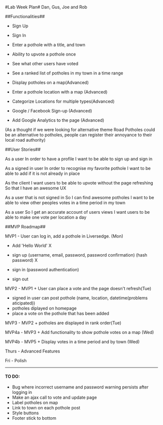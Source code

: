 #Lab Week Plan#
Dan, Gus, Joe and Rob


##Functionalities##

- Sign Up
- Sign In
- Enter a pothole with a title, and town
- Ability to upvote a pothole once
- See what other users have voted
- See a ranked list of potholes in my town in a time range

- Display potholes on a map(Advanced)
- Enter a pothole location with a map (Advanced)
- Categorize Locations for multiple types(Advanced)
- Google / Facebook Sign-up (Advanced)
- Add Google Analytics to the page (Advanced)

(As a thought if we were looking for alternative theme Road Potholes could be an alternative to potholes, people can register their annoyance to their local road authority)

##User Stories##

As a user
In order to have a profile
I want to be able to sign up and sign in

As a signed in user
In order to recognise my favorite pothole
I want to be able to add if it is not already in place

As the client
I want users to be able to upvote without the page refreshing
So that I have an awesome UX

As a user that is not signed in
So I can find awesome potholes
I want to be able to view other peoples votes in a time period in my town

As a user
So I get an accurate account of users views
I want users to be able to make one vote per location a day


##MVP Roadmap##

MVP1 - User can log in, add a pothole in Liversedge. (Mon)
  - Add 'Hello World' X
  - sign up (username, email, password, password confirmation) (hash password) X

  - sign in (password authentication)
  - sign out

MVP2 - MVP1 + User can place a vote and the page doesn't refresh(Tue)

  - signed in user can post pothole (name, location, datetime(problems aticipated))
  - potholes diplayed on homepage
  - place a vote on the pothole that has been added

MVP3 - MVP2 + potholes are displayed in rank order(Tue)


MVP4a - MVP3 + Add functionality to show pothole votes on a map (Wed)

MVP4b - MVP5 + Display votes in a time period and by town (Wed)

Thurs - Advanced Features

Fri - Polish

-----------

#### TO DO:

* Bug where incorrect username and password warning persists after logging in
* Make an ajax call to vote and update page
* Label potholes on map
* Link to town on each pothole post
* Style buttons
* Footer stick to bottom


